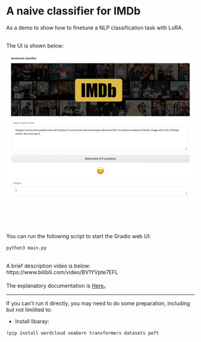 # A naive classifier for IMDb
As a demo to show how to finetune a NLP classification task with LoRA.

<br/>
The UI is shown below:

<p align="center">
  <img src="rs/gui.png" alt="UI demo" />
</p>

<br/>
<br/>
<br/>
  
You can run the following script to start the Gradio web UI:
```bash
python3 main.py
```
  
<br/>
A brief description video is below:
<br/>
https://www.bilibili.com/video/BV1YVpte7EFL
<br/>
<br/>
The explanatory documentation is <a href="rs/LoRA-document.pdf">Here</a>。
<br/>

---

If you can't run it directly, you may need to do some preparation, including but not limilited to:

- Install libaray:
```bash
!pip install wordcloud seaborn transformers datasets peft
```

